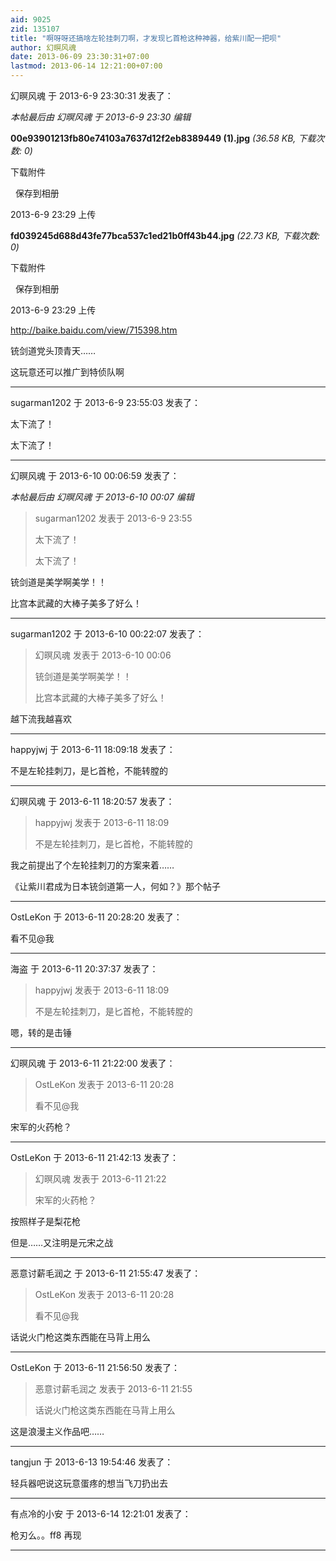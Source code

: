 ```yaml
---
aid: 9025
zid: 135107
title: "啊呀呀还搞啥左轮挂刺刀啊，才发现匕首枪这种神器，给紫川配一把呗"
author: 幻暝风魂
date: 2013-06-09 23:30:31+07:00
lastmod: 2013-06-14 12:21:00+07:00
---
```


幻暝风魂 于 2013-6-9 23:30:31 发表了：

_本帖最后由 幻暝风魂 于 2013-6-9 23:30 编辑_

**00e93901213fb80e74103a7637d12f2eb8389449 (1).jpg** _(36.58 KB, 下载次数: 0)_

下载附件

&nbsp;
保存到相册

2013-6-9 23:29 上传

**fd039245d688d43fe77bca537c1ed21b0ff43b44.jpg** _(22.73 KB, 下载次数: 0)_

下载附件

&nbsp;
保存到相册

2013-6-9 23:29 上传

http://baike.baidu.com/view/715398.htm

铳剑道党头顶青天……

这玩意还可以推广到特侦队啊

---

sugarman1202 于 2013-6-9 23:55:03 发表了：

太下流了！

太下流了！

---

幻暝风魂 于 2013-6-10 00:06:59 发表了：

_本帖最后由 幻暝风魂 于 2013-6-10 00:07 编辑_

> sugarman1202 发表于 2013-6-9 23:55
>
> 太下流了！
>
> 太下流了！

铳剑道是美学啊美学！！

比宫本武藏的大棒子美多了好么！

---

sugarman1202 于 2013-6-10 00:22:07 发表了：

> 幻暝风魂 发表于 2013-6-10 00:06
>
> 铳剑道是美学啊美学！！
>
> 比宫本武藏的大棒子美多了好么！

越下流我越喜欢

---

happyjwj 于 2013-6-11 18:09:18 发表了：

不是左轮挂刺刀，是匕首枪，不能转膛的

---

幻暝风魂 于 2013-6-11 18:20:57 发表了：

> happyjwj 发表于 2013-6-11 18:09
>
> 不是左轮挂刺刀，是匕首枪，不能转膛的

我之前提出了个左轮挂刺刀的方案来着……

《让紫川君成为日本铳剑道第一人，何如？》那个帖子

---

OstLeKon 于 2013-6-11 20:28:20 发表了：

看不见@我

---

海盗 于 2013-6-11 20:37:37 发表了：

> happyjwj 发表于 2013-6-11 18:09
>
> 不是左轮挂刺刀，是匕首枪，不能转膛的

嗯，转的是击锤

---

幻暝风魂 于 2013-6-11 21:22:00 发表了：

> OstLeKon 发表于 2013-6-11 20:28
>
> 看不见@我

宋军的火药枪？

---

OstLeKon 于 2013-6-11 21:42:13 发表了：

> 幻暝风魂 发表于 2013-6-11 21:22
>
> 宋军的火药枪？

按照样子是梨花枪

但是……又注明是元宋之战

---

恶意讨薪毛润之 于 2013-6-11 21:55:47 发表了：

> OstLeKon 发表于 2013-6-11 20:28
>
> 看不见@我

话说火门枪这类东西能在马背上用么

---

OstLeKon 于 2013-6-11 21:56:50 发表了：

> 恶意讨薪毛润之 发表于 2013-6-11 21:55
>
> 话说火门枪这类东西能在马背上用么

这是浪漫主义作品吧……

---

tangjun 于 2013-6-13 19:54:46 发表了：

轻兵器吧说这玩意蛋疼的想当飞刀扔出去

---

有点冷的小安 于 2013-6-14 12:21:01 发表了：

枪刃么。。ff8 再现

---
